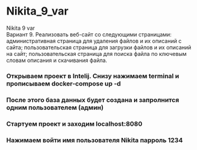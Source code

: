 # Nikita_9_var
Nikita 9 var  
Вариант 9.	Реализовать веб-сайт со следующими страницами: административная страница для удаления файлов и их описаний с сайта; пользовательская страница для загрузки файлов и их описаний на сайт; пользовательская страница для поиска файла по ключевым словам описания и скачивания файла.  
### Открываем проект в Intelij. Снизу нажимаем terminal и прописываем docker-compose up -d  
### После этого база данных будет создана и  запролнится одним пользователем (админ)  
### Стартуем проект и заходим localhost:8080
### Нажимаем войти имя пользователя Nikita парроль 1234
